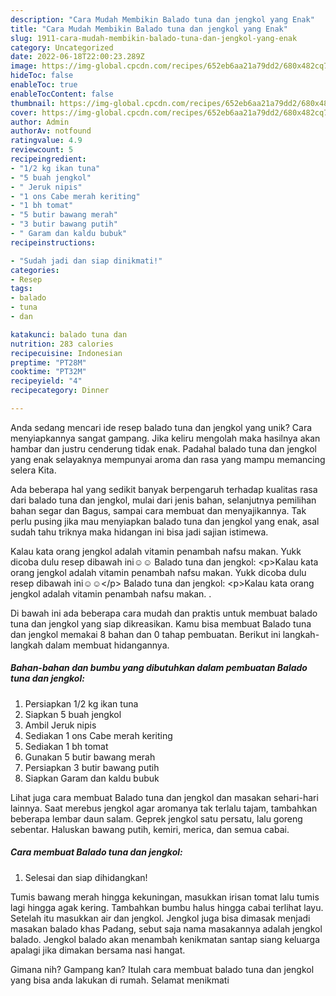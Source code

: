 ```yaml
---
description: "Cara Mudah Membikin Balado tuna dan jengkol yang Enak"
title: "Cara Mudah Membikin Balado tuna dan jengkol yang Enak"
slug: 1911-cara-mudah-membikin-balado-tuna-dan-jengkol-yang-enak
category: Uncategorized
date: 2022-06-18T22:00:23.289Z
image: https://img-global.cpcdn.com/recipes/652eb6aa21a79dd2/680x482cq70/balado-tuna-dan-jengkol-foto-resep-utama.jpg
hideToc: false
enableToc: true
enableTocContent: false
thumbnail: https://img-global.cpcdn.com/recipes/652eb6aa21a79dd2/680x482cq70/balado-tuna-dan-jengkol-foto-resep-utama.jpg
cover: https://img-global.cpcdn.com/recipes/652eb6aa21a79dd2/680x482cq70/balado-tuna-dan-jengkol-foto-resep-utama.jpg
author: Admin
authorAv: notfound
ratingvalue: 4.9
reviewcount: 5
recipeingredient:
- "1/2 kg ikan tuna"
- "5 buah jengkol"
- " Jeruk nipis"
- "1 ons Cabe merah keriting"
- "1 bh tomat"
- "5 butir bawang merah"
- "3 butir bawang putih"
- " Garam dan kaldu bubuk"
recipeinstructions:

- "Sudah jadi dan siap dinikmati!"
categories:
- Resep
tags:
- balado
- tuna
- dan

katakunci: balado tuna dan 
nutrition: 283 calories
recipecuisine: Indonesian
preptime: "PT28M"
cooktime: "PT32M"
recipeyield: "4"
recipecategory: Dinner

---
```





Anda sedang mencari ide resep balado tuna dan jengkol yang unik? Cara menyiapkannya sangat gampang. Jika keliru mengolah maka hasilnya akan hambar dan justru cenderung tidak enak. Padahal balado tuna dan jengkol yang enak selayaknya mempunyai aroma dan rasa yang mampu memancing selera Kita.





Ada beberapa hal yang sedikit banyak berpengaruh terhadap kualitas rasa dari balado tuna dan jengkol, mulai dari jenis bahan, selanjutnya pemilihan bahan segar dan Bagus, sampai cara membuat dan menyajikannya. Tak perlu pusing jika mau menyiapkan balado tuna dan jengkol yang enak,      asal sudah tahu triknya maka hidangan ini bisa jadi sajian istimewa.














Kalau kata orang jengkol adalah vitamin penambah nafsu makan. Yukk dicoba dulu resep dibawah ini☺️☺️ Balado tuna dan jengkol: &lt;p&gt;Kalau kata orang jengkol adalah vitamin penambah nafsu makan. Yukk dicoba dulu resep dibawah ini☺️☺️&lt;/p&gt; Balado tuna dan jengkol: &lt;p&gt;Kalau kata orang jengkol adalah vitamin penambah nafsu makan. .






Di bawah ini ada beberapa cara mudah dan praktis untuk membuat balado tuna dan jengkol yang siap dikreasikan. Kamu bisa membuat Balado tuna dan jengkol memakai 8 bahan dan 0 tahap pembuatan. Berikut ini langkah-langkah dalam membuat hidangannya.

<!--inarticleads1-->

##### Bahan-bahan dan bumbu yang dibutuhkan dalam pembuatan Balado tuna dan jengkol:

1. Persiapkan 1/2 kg ikan tuna
1. Siapkan 5 buah jengkol
1. Ambil  Jeruk nipis
1. Sediakan 1 ons Cabe merah keriting
1. Sediakan 1 bh tomat
1. Gunakan 5 butir bawang merah
1. Persiapkan 3 butir bawang putih
1. Siapkan  Garam dan kaldu bubuk


Lihat juga cara membuat Balado tuna dan jengkol dan masakan sehari-hari lainnya. Saat merebus jengkol agar aromanya tak terlalu tajam, tambahkan beberapa lembar daun salam. Geprek jengkol satu persatu, lalu goreng sebentar. Haluskan bawang putih, kemiri, merica, dan semua cabai. 

<!--inarticleads2-->

##### Cara membuat Balado tuna dan jengkol:


1. Selesai dan siap dihidangkan!

Tumis bawang merah hingga kekuningan, masukkan irisan tomat lalu tumis lagi hingga agak kering. Tambahkan bumbu halus hingga cabai terlihat layu. Setelah itu masukkan air dan jengkol. Jengkol juga bisa dimasak menjadi masakan balado khas Padang, sebut saja nama masakannya adalah jengkol balado. Jengkol balado akan menambah kenikmatan santap siang keluarga apalagi jika dimakan bersama nasi hangat. 

Gimana nih? Gampang kan? Itulah cara membuat balado tuna dan jengkol yang bisa anda lakukan di rumah. Selamat menikmati
